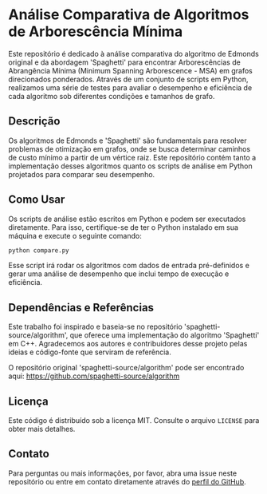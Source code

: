 # Análise Comparativa de Algoritmos de Arborescência Mínima

Este repositório é dedicado à análise comparativa do algoritmo de Edmonds original e da abordagem 'Spaghetti' para encontrar Arborescências de Abrangência Mínima (Minimum Spanning Arborescence - MSA) em grafos direcionados ponderados. Através de um conjunto de scripts em Python, realizamos uma série de testes para avaliar o desempenho e eficiência de cada algoritmo sob diferentes condições e tamanhos de grafo.

## Descrição

Os algoritmos de Edmonds e 'Spaghetti' são fundamentais para resolver problemas de otimização em grafos, onde se busca determinar caminhos de custo mínimo a partir de um vértice raiz. Este repositório contém tanto a implementação desses algoritmos quanto os scripts de análise em Python projetados para comparar seu desempenho.

## Como Usar

Os scripts de análise estão escritos em Python e podem ser executados diretamente. Para isso, certifique-se de ter o Python instalado em sua máquina e execute o seguinte comando:

```bash
python compare.py
```

Esse script irá rodar os algoritmos com dados de entrada pré-definidos e gerar uma análise de desempenho que inclui tempo de execução e eficiência.

## Dependências e Referências

Este trabalho foi inspirado e baseia-se no repositório 'spaghetti-source/algorithm', que oferece uma implementação do algoritmo 'Spaghetti' em C++. Agradecemos aos autores e contribuidores desse projeto pelas ideias e código-fonte que serviram de referência.

O repositório original 'spaghetti-source/algorithm' pode ser encontrado aqui: https://github.com/spaghetti-source/algorithm


## Licença

Este código é distribuído sob a licença MIT. Consulte o arquivo `LICENSE` para obter mais detalhes.

## Contato

Para perguntas ou mais informações, por favor, abra uma issue neste repositório ou entre em contato diretamente através do [perfil do GitHub](https://github.com/HenriqueSoares28).

